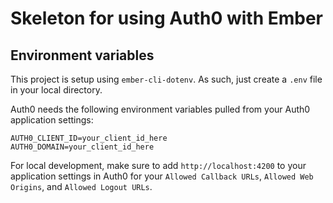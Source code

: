 Skeleton for using Auth0 with Ember
===================================
## Environment variables
This project is setup using `ember-cli-dotenv`. As such, just create a `.env` file in your local directory.

Auth0 needs the following environment variables pulled from your Auth0 application settings:

```
AUTH0_CLIENT_ID=your_client_id_here
AUTH0_DOMAIN=your_client_id_here
```

For local development, make sure to add `http://localhost:4200` to your application settings in Auth0 for your `Allowed Callback URLs`, `Allowed Web Origins`, and `Allowed Logout URLs`.
